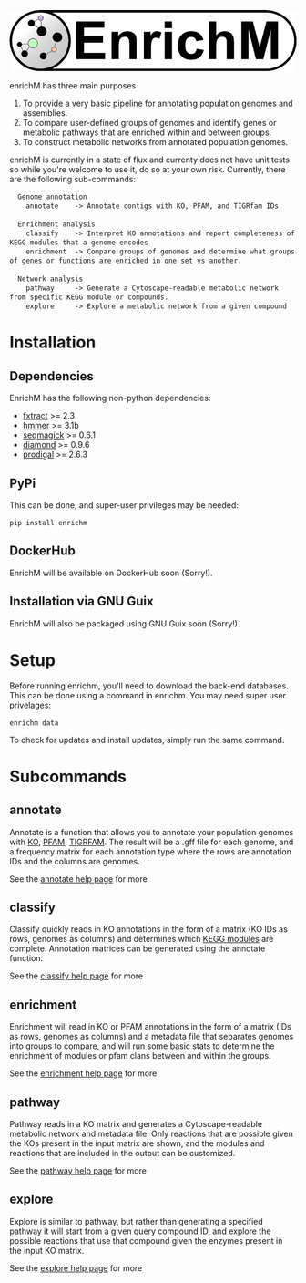 <p align="center"> 
<img src="logo/logo.png">
</p>

enrichM has three main purposes
1. To provide a very basic pipeline for annotating population genomes and assemblies. 
2. To compare user-defined groups of genomes and identify genes or metabolic pathways that are enriched within and between groups. 
3. To construct metabolic networks from annotated population genomes. 

enrichM is currently in a state of flux and currenty does not have unit tests so while you're welcome to use it, do so at your own risk. Currently, there are the following sub-commands:

```
  Genome annotation
    annotate    -> Annotate contigs with KO, PFAM, and TIGRfam IDs

  Enrichment analysis
    classify    -> Interpret KO annotations and report completeness of KEGG modules that a genome encodes
    enrichment  -> Compare groups of genomes and determine what groups of genes or functions are enriched in one set vs another.
    
  Network analysis
    pathway     -> Generate a Cytoscape-readable metabolic network from specific KEGG module or compounds.
    explore     -> Explore a metabolic network from a given compound            
```

# Installation

## Dependencies 

EnrichM has the following non-python dependencies:
* [fxtract](https://github.com/ctSkennerton/fxtract) >= 2.3
* [hmmer](http://hmmer.org/) >= 3.1b
* [seqmagick](https://fhcrc.github.io/seqmagick/) >= 0.6.1
* [diamond](https://github.com/bbuchfink/diamond) >= 0.9.6
* [prodigal](http://prodigal.ornl.gov/) >= 2.6.3

## PyPi 

This can be done, and super-user privileges may be needed:
```
pip install enrichm
```

## DockerHub

EnrichM will be available on DockerHub soon (Sorry!).

## Installation via GNU Guix

EnrichM will also be packaged using GNU Guix soon (Sorry!).

# Setup
Before running enrichm, you'll need to download the back-end databases. This can be done using a command in enrichm. You may need super user privelages:
```
enrichm data
```
To check for updates and install updates, simply run the same command. 

# Subcommands

## annotate
Annotate is a function that allows you to annotate your population genomes with [KO](http://www.kegg.jp/kegg/ko.html), [PFAM](http://pfam.xfam.org/), [TIGRFAM](http://www.jcvi.org/cgi-bin/tigrfams/index.cgi). The result will be a .gff file for each genome, and a frequency matrix for each annotation type where the rows are annotation IDs and the columns are genomes. 

See the [annotate help page](https://github.com/geronimp/enrichm/wiki) for more


## classify
Classify quickly reads in KO annotations in the form of a matrix (KO IDs as rows, genomes as columns) and determines which [KEGG modules](http://www.kegg.jp/kegg/module.html) are complete. Annotation matrices can be generated using the annotate function. 

See the [classify help page](https://github.com/geronimp/enrichm/wiki) for more


## enrichment
Enrichment will read in KO or PFAM annotations in the form of a matrix (IDs as rows, genomes as columns) and a metadata file that separates genomes into groups to compare, and will run some basic stats to determine the enrichment of modules or pfam clans between and within the groups. 

See the [enrichment help page](https://github.com/geronimp/enrichm/wiki) for more


## pathway
Pathway reads in a KO matrix and generates a Cytoscape-readable metabolic network and metadata file. Only reactions that are possible given the KOs present in the input matrix are shown, and the modules and reactions that are included in the output can be customized.

See the [pathway help page](https://github.com/geronimp/enrichm/wiki) for more


## explore
Explore is similar to pathway, but rather than generating a specified pathway it will start from a given query compound ID, and explore the possible reactions that use that compound given the enzymes present in the input KO matrix.

See the [explore help page](https://github.com/geronimp/enrichm/wiki) for more
